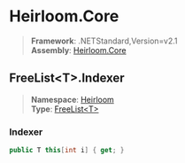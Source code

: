# Heirloom.Core

> **Framework**: .NETStandard,Version=v2.1  
> **Assembly**: [Heirloom.Core][0]  

## FreeList\<T>.Indexer

> **Namespace**: [Heirloom][0]  
> **Type**: [FreeList\<T>][1]  

### Indexer

```cs
public T this[int i] { get; }
```

[0]: ../../../Heirloom.Core.md
[1]: ../FreeList[T].md
